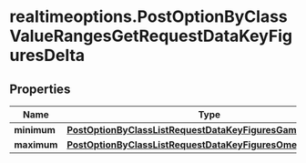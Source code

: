 # realtimeoptions.PostOptionByClassValueRangesGetRequestDataKeyFiguresDelta

## Properties

Name | Type | Description | Notes
------------ | ------------- | ------------- | -------------
**minimum** | [**PostOptionByClassListRequestDataKeyFiguresGammaMinimum**](PostOptionByClassListRequestDataKeyFiguresGammaMinimum.md) |  | [optional] 
**maximum** | [**PostOptionByClassListRequestDataKeyFiguresOmegaMaximum**](PostOptionByClassListRequestDataKeyFiguresOmegaMaximum.md) |  | [optional] 


